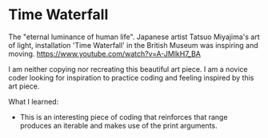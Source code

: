 # Time Waterfall

The "eternal luminance of human life". Japanese artist Tatsuo Miyajima's art of light, installation 'Time Waterfall' in the British Museum was inspiring and moving.  https://www.youtube.com/watch?v=A-JMlkH7_BA

I am neither copying nor recreating this beautiful art piece. I am a novice coder looking for inspiration to practice coding and feeling inspired by this art piece.

What I learned:

- This is an interesting piece of coding that reinforces that range produces an iterable and makes use of the print arguments.

